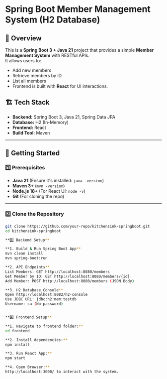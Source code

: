 # Spring Boot Member Management System (H2 Database)

## 📌 Overview
This is a **Spring Boot 3 + Java 21** project that provides a simple **Member Management System** with RESTful APIs.  
It allows users to:
- Add new members
- Retrieve members by ID
- List all members  
- Frontend is built with **React** for UI interactions.

## 🏗️ Tech Stack
- **Backend:** Spring Boot 3, Java 21, Spring Data JPA
- **Database:** H2 (In-Memory)
- **Frontend:** React
- **Build Tool:** Maven

---

## 🚀 **Getting Started**

### **1️⃣ Prerequisites**
- **Java 21** (Ensure it's installed: `java -version`)
- **Maven 3+** (`mvn -version`)
- **Node.js 18+** (For React UI: `node -v`)
- **Git** (For cloning the repo)

---

### **2️⃣ Clone the Repository**
```sh
git clone https://github.com/your-repo/kitchensink-springboot.git
cd kitchensink-springboot

**3️⃣ Backend Setup**

**1. Build & Run Spring Boot App**
mvn clean install
mvn spring-boot:run

**2. API Endpoints**
List Members: GET http://localhost:8080/members
Get Member by ID: GET http://localhost:8080/members/{id}
Add Member: POST http://localhost:8080/members (JSON Body)

**3. H2 Database Console**
Open http://localhost:8082/h2-console
Use JDBC URL: jdbc:h2:mem:testdb
Username: sa (No password)


**4️⃣ Frontend Setup**

**1. Navigate to frontend folder:**
cd frontend

**2. Install dependencies:**
npm install

**3. Run React App:**
npm start

**4. Open Browser:**
http://localhost:3000/ to interact with the system.


